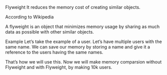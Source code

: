 Flyweight
It reduces the memory cost of creating similar objects.

According to Wikipedia

A flyweight is an object that minimizes memory usage by sharing as much data as possible with other similar objects.

Example
Let’s take the example of a user. Let’s have multiple users with the same name. We can save our memory by storing a name and give it a reference to the users having the same names.


That’s how we will use this.
Now we will make memory comparsion without Flyweight and with Flyweight, by making 10k users.